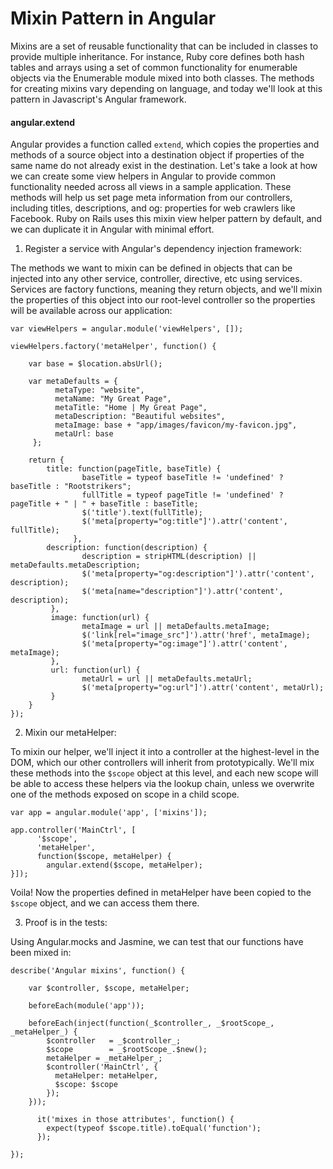 # Mixin Pattern in Angular

Mixins are a set of reusable functionality that can be included in classes to provide multiple inheritance. For instance, Ruby core defines both hash tables and arrays using a set of common functionality for enumerable objects via the Enumerable module mixed into both classes. The methods for creating mixins vary depending on language, and today we'll look at this pattern in Javascript's Angular framework.

#### angular.extend

Angular provides a function called `extend`, which copies the properties and methods of a source object into a destination object if properties of the same name do not already exist in the destination. Let's take a look at how we can create some view helpers in Angular to provide common functionality needed across all views in a sample application. These methods will help us set page meta information from our controllers, including titles, descriptions, and og: properties for web crawlers like Facebook. Ruby on Rails uses this mixin view helper pattern by default, and we can duplicate it in Angular with minimal effort. 

1) Register a service with Angular's dependency injection framework:

The methods we want to mixin can be defined in objects that can be injected into any other service, controller, directive, etc using services. Services are factory functions, meaning they return objects, and we'll mixin the properties of this object into our root-level controller so the properties will be available across our application:

	var viewHelpers = angular.module('viewHelpers', []);
	
	viewHelpers.factory('metaHelper', function() {
	
		var base = $location.absUrl();
	
		var metaDefaults = {
		      metaType: "website",
		      metaName: "My Great Page",
		      metaTitle: "Home | My Great Page",
		      metaDescription: "Beautiful websites",
		      metaImage: base + "app/images/favicon/my-favicon.jpg",
		      metaUrl: base
		 };
		 
		return {
			title: function(pageTitle, baseTitle) {
			        baseTitle = typeof baseTitle != 'undefined' ? baseTitle : "Rootstrikers";
			        fullTitle = typeof pageTitle != 'undefined' ? pageTitle + " | " + baseTitle : baseTitle;
			        $('title').text(fullTitle);
			        $('meta[property="og:title"]').attr('content', fullTitle);
			      },
			description: function(description) {
			        description = stripHTML(description) || metaDefaults.metaDescription;
			        $('meta[property="og:description"]').attr('content', description);
			        $('meta[name="description"]').attr('content', description);
			 },
			 image: function(url) {
			        metaImage = url || metaDefaults.metaImage;
			        $('link[rel="image_src"]').attr('href', metaImage);
			        $('meta[property="og:image"]').attr('content', metaImage);
			 },
			 url: function(url) {
			        metaUrl = url || metaDefaults.metaUrl;
			        $('meta[property="og:url"]').attr('content', metaUrl);
			 }
		}
	});
	
2) Mixin our metaHelper:

To mixin our helper, we'll inject it into a controller at the highest-level in the DOM, which our other controllers will inherit from prototypically. We'll mix these methods into the `$scope` object at this level, and each new scope will be able to access these helpers via the lookup chain, unless we overwrite one of the methods exposed on scope in a child scope.

	var app = angular.module('app', ['mixins']);

	app.controller('MainCtrl', [
		  '$scope',
		  'metaHelper',
		  function($scope, metaHelper) {
		  	angular.extend($scope, metaHelper);
	}]);
	
Voila! Now the properties defined in metaHelper have been copied to the `$scope` object, and we can access them there.

3) Proof is in the tests:

Using Angular.mocks and Jasmine, we can test that our functions have been mixed in: 

	describe('Angular mixins', function() {

	  	var $controller, $scope, metaHelper;
	
	  	beforeEach(module('app'));
	
		beforeEach(inject(function(_$controller_, _$rootScope_, _metaHelper_) {
		    $controller   = _$controller_;
		    $scope        = _$rootScope_.$new();
		    metaHelper = _metaHelper_;
		    $controller('MainCtrl', {
		      metaHelper: metaHelper,
		      $scope: $scope
		    });
		}));
	
		  it('mixes in those attributes', function() {
		    expect(typeof $scope.title).toEqual('function');
		  });

	});
